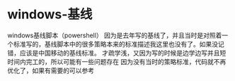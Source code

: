 # windows-基线
windows基线脚本（powershell）
因为是去年写的基线了，并且当时是对照着一个标准写的，基线脚本中的很多策略本来的标准描述我这里也没有了。如果没记错，应该是中国移动的基线标准。
才疏学浅，又因为写的时候是边学边写并且短时间内完工的，所以可能有一些问题存在
因为没有当时的策略标准，代码就不再优化了，如果有需要的可以参考
